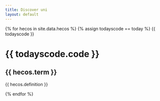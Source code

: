```yaml
---
title: Discover uni
layout: default
--- 
```


{% for hecos in  site.data.hecos %}
{% assign todayscode == today %}
{{ todayscode }}
 <h1>  {{ todayscode.code }} </h1>
  <h2> {{ hecos.term }} </h2>
  <p> {{ hecos.definition }} </p>
{% endfor %}

